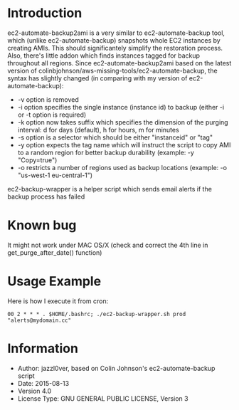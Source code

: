 # Introduction
ec2-automate-backup2ami is a very similar to ec2-automate-backup tool, which (unlike ec2-automate-backup) snapshots whole EC2 instances by creating AMIs. This should significantely simplify the restoration process. Also, there's little addon which finds instances tagged for backup throughout all regions.
Since ec2-automate-backup2ami based on the latest version of colinbjohnson/aws-missing-tools/ec2-automate-backup, the syntax has slightly changed (in comparing with my version of ec2-automate-backup):
* -v option is removed
* -i option specifies the single instance (instance id) to backup (either -i or -t option is required)
* -k option now takes suffix which specifies the dimension of the purging interval: d for days (default), h for hours, m for minutes
* -s option is a selector which should be either "instanceid" or "tag"
* -y option expects the tag name which will instruct the script to copy AMI to a random region for better backup durability (example: -y "Copy=true")
* -o restricts a number of regions used as backup locations (example: -o "us-west-1 eu-central-1")

ec2-backup-wrapper is a helper script which sends email alerts if the backup process has failed

# Known bug
It might not work under MAC OS/X (check and correct the 4th line in get_purge_after_date() function)

# Usage Example
Here is how I execute it from cron:

`00 2 * * * . $HOME/.bashrc; ./ec2-backup-wrapper.sh prod "alerts@mydomain.cc"`

# Information
- Author: jazzl0ver, based on Colin Johnson's ec2-automate-backup script
- Date: 2015-08-13
- Version 4.0
- License Type: GNU GENERAL PUBLIC LICENSE, Version 3
